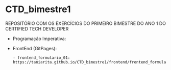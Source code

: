 # CTD_bimestre1

REPOSITÓRIO COM OS EXERCÍCIOS DO PRIMEIRO BIMESTRE DO ANO 1 DO CERTIFIED TECH DEVELOPER

- Programação Imperativa:


- FrontEnd (GitPages):

      - frontend_formulario_01: https://taniarita.github.io/CTD_bimestre1/frontend/frontend_formulario_01/cadastro.html 
